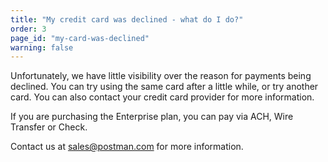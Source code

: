 ```yaml
---
title: "My credit card was declined - what do I do?"
order: 3
page_id: "my-card-was-declined"
warning: false
---
```

Unfortunately, we have little visibility over the reason for payments being declined. You can try using the same card after a little while, or try another card. You can also contact your credit card provider for more information.

If you are purchasing the Enterprise plan, you can pay via ACH, Wire Transfer or Check.

Contact us at sales@postman.com for more information.
